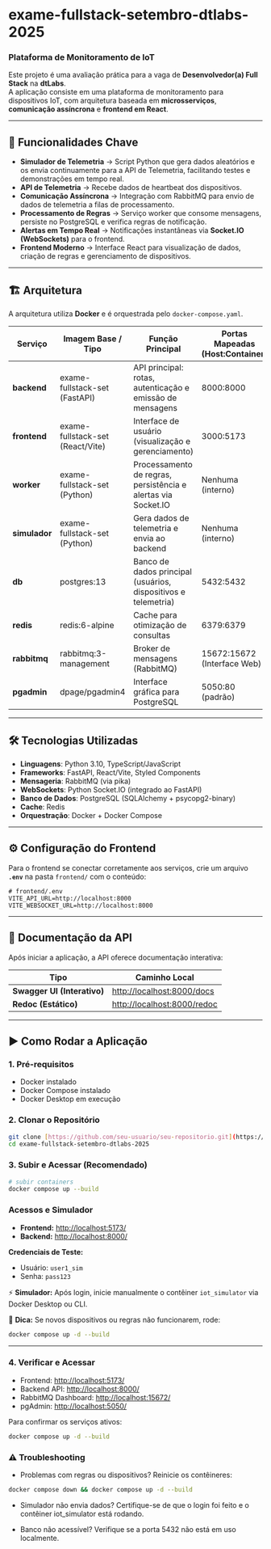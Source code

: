 # exame-fullstack-setembro-dtlabs-2025  
### Plataforma de Monitoramento de IoT  

Este projeto é uma avaliação prática para a vaga de **Desenvolvedor(a) Full Stack** na **dtLabs**.  
A aplicação consiste em uma plataforma de monitoramento para dispositivos IoT, com arquitetura baseada em **microsserviços**, **comunicação assíncrona** e **frontend em React**.  

---

## 🚀 Funcionalidades Chave  

- **Simulador de Telemetria** → Script Python que gera dados aleatórios e os envia continuamente para a API de Telemetria, facilitando testes e demonstrações em tempo real.  
- **API de Telemetria** → Recebe dados de heartbeat dos dispositivos.  
- **Comunicação Assíncrona** → Integração com RabbitMQ para envio de dados de telemetria a filas de processamento.  
- **Processamento de Regras** → Serviço worker que consome mensagens, persiste no PostgreSQL e verifica regras de notificação.  
- **Alertas em Tempo Real** → Notificações instantâneas via **Socket.IO (WebSockets)** para o frontend.  
- **Frontend Moderno** → Interface React para visualização de dados, criação de regras e gerenciamento de dispositivos.  

---

## 🏗 Arquitetura  

A arquitetura utiliza **Docker** e é orquestrada pelo `docker-compose.yaml`.  

| Serviço     | Imagem Base / Tipo           | Função Principal                                                    | Portas Mapeadas (Host:Container) |
|-------------|------------------------------|---------------------------------------------------------------------|----------------------------------|
| **backend** | exame-fullstack-set (FastAPI) | API principal: rotas, autenticação e emissão de mensagens           | 8000:8000 |
| **frontend**| exame-fullstack-set (React/Vite) | Interface de usuário (visualização e gerenciamento)                 | 3000:5173 |
| **worker**  | exame-fullstack-set (Python) | Processamento de regras, persistência e alertas via Socket.IO       | Nenhuma (interno) |
| **simulador**| exame-fullstack-set (Python) | Gera dados de telemetria e envia ao backend                         | Nenhuma (interno) |
| **db**      | postgres:13                  | Banco de dados principal (usuários, dispositivos e telemetria)      | 5432:5432 |
| **redis**   | redis:6-alpine               | Cache para otimização de consultas                                  | 6379:6379 |
| **rabbitmq**| rabbitmq:3-management        | Broker de mensagens (RabbitMQ)                                      | 15672:15672 (Interface Web) |
| **pgadmin** | dpage/pgadmin4               | Interface gráfica para PostgreSQL                                   | 5050:80 (padrão) |

---

## 🛠 Tecnologias Utilizadas  

- **Linguagens**: Python 3.10, TypeScript/JavaScript  
- **Frameworks**: FastAPI, React/Vite, Styled Components  
- **Mensageria**: RabbitMQ (via pika)  
- **WebSockets**: Python Socket.IO (integrado ao FastAPI)  
- **Banco de Dados**: PostgreSQL (SQLAlchemy + psycopg2-binary)  
- **Cache**: Redis  
- **Orquestração**: Docker + Docker Compose  

---

## ⚙️ Configuração do Frontend  

Para o frontend se conectar corretamente aos serviços, crie um arquivo **`.env`** na pasta `frontend/` com o conteúdo:  

```env
# frontend/.env
VITE_API_URL=http://localhost:8000
VITE_WEBSOCKET_URL=http://localhost:8000
```

---

## 📘 Documentação da API  

Após iniciar a aplicação, a API oferece documentação interativa:  

| Tipo | Caminho Local |
|------|---------------|
| **Swagger UI (Interativo)** | [http://localhost:8000/docs](http://localhost:8000/docs) |
| **Redoc (Estático)**        | [http://localhost:8000/redoc](http://localhost:8000/redoc) |

---

## ▶️ Como Rodar a Aplicação  

### 1. Pré-requisitos  
- Docker instalado  
- Docker Compose instalado  
- Docker Desktop em execução  

### 2. Clonar o Repositório  

```bash
git clone [https://github.com/seu-usuario/seu-repositorio.git](https://github.com/giselegomes431/exame-fullstack-setembro-dtlabs-2025.git)
cd exame-fullstack-setembro-dtlabs-2025
```

### 3. Subir e Acessar (Recomendado)

```bash
# subir containers
docker compose up --build
```

### Acessos e Simulador

- **Frontend:** [http://localhost:5173/](http://localhost:5173/)  
- **Backend:** [http://localhost:8000/](http://localhost:8000/)  

**Credenciais de Teste:**  
- Usuário: `user1_sim`  
- Senha: `pass123`  

⚡ **Simulador:** Após login, inicie manualmente o contêiner `iot_simulator` via Docker Desktop ou CLI.  

📌 **Dica:** Se novos dispositivos ou regras não funcionarem, rode:  
```bash
docker compose up -d --build
```

---
### 4. Verificar e Acessar
- Frontend: [http://localhost:5173/](http://localhost:5173/)   
- Backend API: [http://localhost:8000/](http://localhost:8000/)  
- RabbitMQ Dashboard: [http://localhost:15672/](http://localhost:15672/)  
- pgAdmin: [http://localhost:5050/](http://localhost:5050/)  

Para confirmar os serviços ativos:
```bash
docker compose up -d --build
```

### ⚠️ Troubleshooting
- Problemas com regras ou dispositivos?
Reinicie os contêineres:
```bash
docker compose down && docker compose up -d --build
```
- Simulador não envia dados?
Certifique-se de que o login foi feito e o contêiner iot_simulator está rodando.

- Banco não acessível?
Verifique se a porta 5432 não está em uso localmente.
